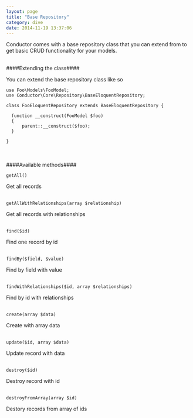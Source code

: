 ```yaml
---
layout: page
title: "Base Repository"
category: dive
date: 2014-11-19 13:37:06
---
```


Conductor comes with a base repository class that you can extend from to get basic CRUD functionality for your models. 
<br /><br />

####Extending the class####


You can extend the base repository class like so


```
use Foo\Models\FooModel;
use Conductor\Core\Repository\BaseEloquentRepository; 

class FooEloquentRepository extends BaseEloquentRepository {

  function __construct(FooModel $foo)
  {
      parent::__construct($foo); 
  }

}
```

<br /><br />
####Available methods####
<br />

```
getAll()
```

Get all records
<br /><br />

```
getAllWithRelationships(array $relationship)
```
Get all records with relationships
<br /><br />

```
find($id)
```
Find one record by id
<br /><br />

```
findBy($field, $value)
```
Find by field with value
<br /><br />

```
findWithRelationships($id, array $relationships)
```
Find by id with relationships
<br /><br />

```
create(array $data)
```
Create with array data
<br /><br />

```
update($id, array $data)
```
Update record with data
<br /><br />

```
destroy($id)
```
Destroy record with id
<br /><br />

```
destroyFromArray(array $id)
```
Destory records from array of ids